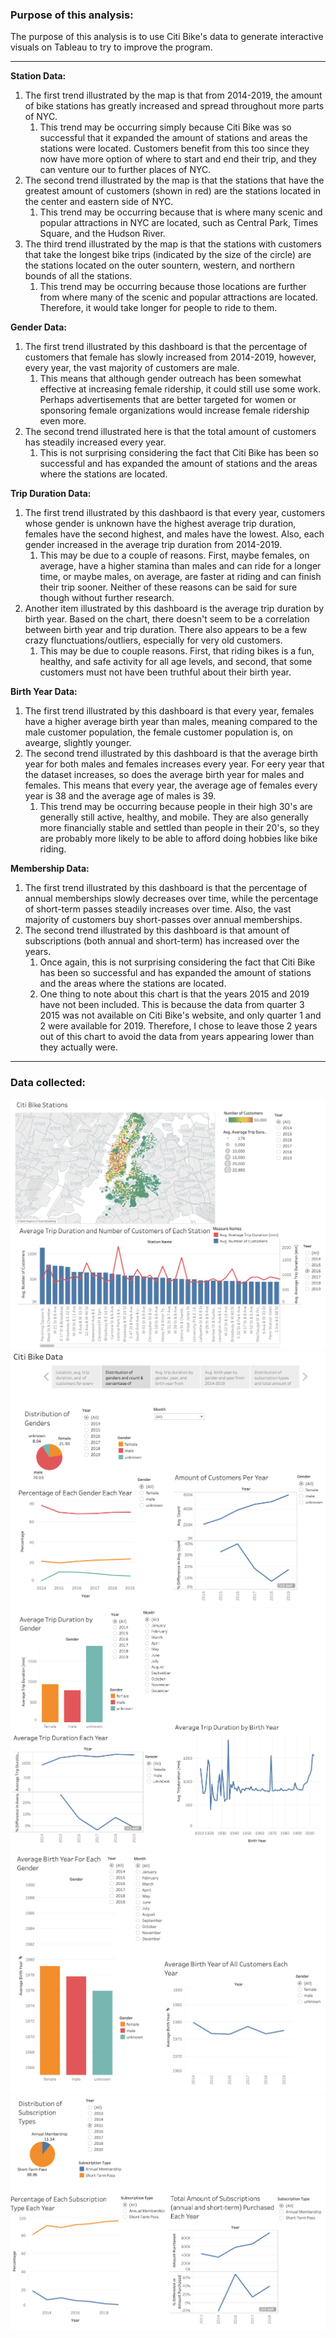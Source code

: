 ### Purpose of this analysis:
The purpose of this analysis is to use Citi Bike's data to generate interactive visuals on Tableau to try to improve the program.

---

**Station Data:**
1. The first trend illustrated by the map is that from 2014-2019, the amount of bike stations has greatly increased and spread throughout more parts of NYC.
    1. This trend may be occurring simply because Citi Bike was so successful that it expanded the amount of stations and areas the stations were located. Customers benefit from this too since they now have more option of where to start and end their trip, and they can venture our to further places of NYC.
1. The second trend illustrated by the map is that the stations that have the greatest amount of customers (shown in red) are the stations located in the center and eastern side of NYC.
    1. This trend may be occurring because that is where many scenic and popular attractions in NYC are located, such as Central Park, Times Square, and the Hudson River.
1. The third trend illustrated by the map is that the stations with customers that take the longest bike trips (indicated by the size of the circle) are the stations located on the outer sountern, western, and northern bounds of all the stations.
    1. This trend may be occurring because those locations are further from where many of the scenic and popular attractions are located. Therefore, it would take longer for people to ride to them.

**Gender Data:**
1. The first trend illustrated by this dashboard is that the percentage of customers that female has slowly increased from 2014-2019, however, every year, the vast majority of customers are male.
    1. This means that although gender outreach has been somewhat effective at increasing female ridership, it could still use some work. Perhaps advertisements that are better targeted for women or sponsoring female organizations would increase female ridership even more.
1. The second trend illustrated here is that the total amount of customers has steadily increased every year.
    1. This is not surprising considering the fact that Citi Bike has been so successful and has expanded the amount of stations and the areas where the stations are located.

**Trip Duration Data:**
1. The first trend illustrated by this dashbaord is that every year, customers whose gender is unknown have the highest average trip duration, females have the second highest, and males have the lowest. Also, each gender increased in the average trip duration from 2014-2019.
    1. This may be due to a couple of reasons. First, maybe females, on average, have a higher stamina than males and can ride for a longer time, or maybe males, on average, are faster at riding and can finish their trip sooner. Neither of these reasons can be said for sure though without further research.
1. Another item illustrated by this dashboard is the average trip duration by birth year. Based on the chart, there doesn't seem to be a correlation between birth year and trip duration. There also appears to be a few crazy flunctuations/outliers, especially for very old customers.
    1. This may be due to couple reasons. First, that riding bikes is a fun, healthy, and safe activity for all age levels, and second, that some customers must not have been truthful about their birth year.

**Birth Year Data:**
1. The first trend illustrated by this dashboard is that every year, females have a higher average birth year than males, meaning compared to the male customer population, the female customer population is, on avearge, slightly younger.
1. The second trend illustrated by this dashboard is that the average birth year for both males and females increases every year. For eery year that the dataset increases, so does the average birth year for males and females. This means that every year, the average age of females every year is 38 and the average age of males is 39.
    1. This trend may be occurring because people in their high 30's are generally still active, healthy, and mobile. They are also generally more financially stable and settled than people in their 20's, so they are probably more likely to be able to afford doing hobbies like bike riding.

**Membership Data:**
1. The first trend illustrated by this dashboard is that the percentage of annual memberships slowly decreases over time, while the percentage of short-term passes steadily increases over time. Also, the vast majority of customers buy short-passes over annual memberships.
1. The second trend illustrated by this dashboard is that amount of subscriptions (both annual and short-term) has increased over the years.
    1. Once again, this is not surprising considering the fact that Citi Bike has been so successful and has expanded the amount of stations and the areas where the stations are located.
    1. One thing to note about this chart is that the years 2015 and 2019 have not been included. This is because the data from quarter 3 2015 was not available on Citi Bike's website, and only quarter 1 and 2 were available for 2019. Therefore, I chose to leave those 2 years out of this chart to avoid the data from years appearing lower than they actually were.

---

### Data collected:
![](screenshots/stations.png)
![](screenshots/genders.png)
![](screenshots/tripduration.png)
![](screenshots/birthyear.png)
![](screenshots/memberships.png)
